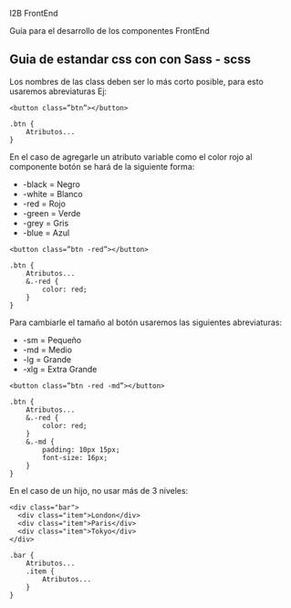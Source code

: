 I2B FrontEnd

Guía para el desarrollo de los componentes FrontEnd


## Guia de estandar css con con Sass - scss

Los nombres de las class deben ser lo más corto posible, para esto usaremos abreviaturas Ej:

```
<button class=”btn”></button>

.btn {
    Atributos...
}
```

En el caso de agregarle un atributo variable como el color rojo al componente botón se hará de la siguiente forma:

- -black = Negro
- -white = Blanco
- -red   = Rojo
- -green = Verde
- -grey  = Gris
- -blue  = Azul

```
<button class=”btn -red”></button>

.btn {
    Atributos...
    &.-red {
        color: red;
    }
}
```


Para cambiarle el tamaño al botón usaremos las siguientes abreviaturas:

- -sm  = Pequeño
- -md  = Medio
- -lg  = Grande
- -xlg = Extra Grande

```
<button class=”btn -red -md”></button>

.btn {
    Atributos...
    &.-red {
        color: red;
    }
    &.-md {
        padding: 10px 15px;
        font-size: 16px;
    }
}
```

En el caso de un hijo, no usar más de 3 niveles:

```
<div class="bar">
  <div class="item">London</div>
  <div class="item">Paris</div>
  <div class="item">Tokyo</div>
</div>

.bar {
    Atributos...
    .item {
        Atributos...
    }
}
```
